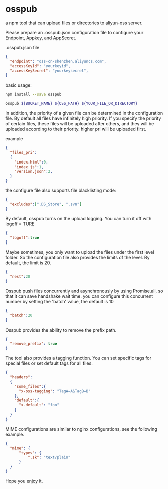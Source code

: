 # osspub
a npm tool that can upload files or directories to aliyun-oss server.

Please prepare an .osspub.json configuration file to configure your Endpoint, Appkey, and AppSecret.

.osspub.json file
```json
{
  "endpoint": "oss-cn-shenzhen.aliyuncs.com",
  "accessKeyId": "yourkeyid",
  "accessKeySecret": "yourkeysecret",
}
```

basic usage:
```bash
npm install --save osspub
```

```bash
osspub ${BUCKET_NAME} ${OSS_PATH} ${YOUR_FILE_OR_DIRECTORY}
```

In addition, the priority of a given file can be determined in the configuration file. 
By default all files have infinitely high priority. 
If you specify the priority of certain files, these files will be uploaded after others, and they will be uploaded according to their priority. 
higher pri will be uploaded first.

example
```json
{
  "files_pri":
  {
    "index.html":0,
    "index.js":1,
    "version.json":2,
  }
}
```

the configure file also supports file blacklisting mode:
```json
{
  "excludes":[".DS_Store", ".svn"]
}
```

By default, osspub turns on the upload logging. You can turn it off with logoff = TURE
```json
{
  "logoff":true
}
```

Maybe sometimes, you only want to upload the files under the first level folder. So the configuration file also provides the limits of the level. By default, the limit is 20.
```json
{
  "nest":20
}
```

Osspub push files concurrently and asynchronously by using Promise.all, so that it can save handshake wait time.
you can configure this concurrent number by setting the 'batch' value, the default is 10
```json
{
  "batch":20
}
```

Osspub provides the ability to remove the prefix path.
```json
{
  "remove_prefix": true
}
```

The tool also provides a tagging function. You can set specific tags for special files or set default tags for all files.
```json
{
  "headers":
  {
    "some_files":{
      "x-oss-tagging": "TagA=A&TagB=B"
    },
    "default":{
      "x-default": "foo"
    }
  }
}
```

MIME configurations are similar to nginx configurations, see the following example.
```json
{
  "mime": {
      "types": {
          ".sk": "text/plain"
      }
  }
}
```
Hope you enjoy it.
